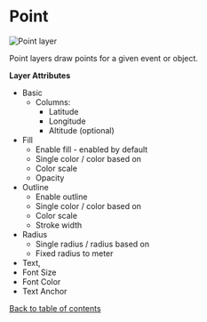 # Point

![Point layer](https://d1a3f4spazzrp4.cloudfront.net/kepler.gl/documentation/image34.png "Point layer")

Point layers draw points for a given event or object.

__Layer Attributes__
- Basic
  - Columns:
    - Latitude
    - Longitude
    - Altitude (optional)
- Fill
  - Enable fill - enabled by default
  - Single color / color based on
  - Color scale
  - Opacity
- Outline
  - Enable outline
  - Single color / color based on
  - Color scale
  - Stroke width
- Radius
  - Single radius / radius based on
  - Fixed radius to meter
- Text,
 - Font Size
 - Font Color
 - Text Anchor

[Back to table of contents](../a-introduction.md)
